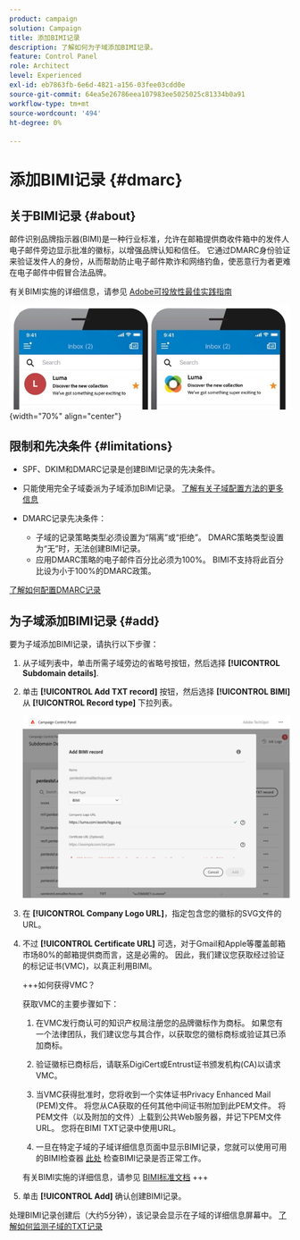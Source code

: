 ```yaml
---
product: campaign
solution: Campaign
title: 添加BIMI记录
description: 了解如何为子域添加BIMI记录。
feature: Control Panel
role: Architect
level: Experienced
exl-id: eb7863fb-6e6d-4821-a156-03fee03cdd0e
source-git-commit: 64ea5e26786eea107983ee5025025c81334b0a91
workflow-type: tm+mt
source-wordcount: '494'
ht-degree: 0%

---
```


# 添加BIMI记录 {#dmarc}

## 关于BIMI记录 {#about}

邮件识别品牌指示器(BIMI)是一种行业标准，允许在邮箱提供商收件箱中的发件人电子邮件旁边显示批准的徽标，以增强品牌认知和信任。 它通过DMARC身份验证来验证发件人的身份，从而帮助防止电子邮件欺诈和网络钓鱼，使恶意行为者更难在电子邮件中假冒合法品牌。

有关BIMI实施的详细信息，请参见 [Adobe可投放性最佳实践指南](https://experienceleague.adobe.com/docs/deliverability-learn/deliverability-best-practice-guide/additional-resources/technotes/implement-bimi.html)

![](assets/bimi-example.png){width="70%" align="center"}

## 限制和先决条件 {#limitations}

* SPF、DKIM和DMARC记录是创建BIMI记录的先决条件。
* 只能使用完全子域委派为子域添加BIMI记录。 [了解有关子域配置方法的更多信息](subdomains-branding.md#subdomain-delegation-methods)
* DMARC记录先决条件：

   * 子域的记录策略类型必须设置为“隔离”或“拒绝”。 DMARC策略类型设置为“无”时，无法创建BIMI记录。
   * 应用DMARC策略的电子邮件百分比必须为100%。 BIMI不支持将此百分比设为小于100%的DMARC政策。

[了解如何配置DMARC记录](dmarc.md)

## 为子域添加BIMI记录 {#add}

要为子域添加BIMI记录，请执行以下步骤：

1. 从子域列表中，单击所需子域旁边的省略号按钮，然后选择 **[!UICONTROL Subdomain details]**.

1. 单击 **[!UICONTROL Add TXT record]** 按钮，然后选择 **[!UICONTROL BIMI]** 从 **[!UICONTROL Record type]** 下拉列表。

   ![](assets/bimi-add.png)

1. 在 **[!UICONTROL Company Logo URL]**，指定包含您的徽标的SVG文件的URL。

1. 不过 **[!UICONTROL Certificate URL]** 可选，对于Gmail和Apple等覆盖邮箱市场80%的邮箱提供商而言，这是必需的。 因此，我们建议您获取经过验证的标记证书(VMC)，以真正利用BIMI。

   +++如何获得VMC？

   获取VMC的主要步骤如下：

   1. 在VMC发行商认可的知识产权局注册您的品牌徽标作为商标。 如果您有一个法律团队，我们建议您与其合作，以获取您的徽标商标或验证其已添加商标。

   1. 验证徽标已商标后，请联系DigiCert或Entrust证书颁发机构(CA)以请求VMC。

   1. 当VMC获得批准时，您将收到一个实体证书Privacy Enhanced Mail (PEM)文件。 将您从CA获取的任何其他中间证书附加到此PEM文件。 将PEM文件（以及附加的文件）上载到公共Web服务器，并记下PEM文件URL。 您将在BIMI TXT记录中使用URL。

   1. 一旦在特定子域的子域详细信息页面中显示BIMI记录，您就可以使用可用的BIMI检查器 [此处](https://bimigroup.org/bimi-generator/) 检查BIMI记录是否正常工作。

   有关BIMI实施的详细信息，请参见 [BIMI标准文档](https://bimigroup.org/implementation-guide/)
+++

1. 单击 **[!UICONTROL Add]** 确认创建BIMI记录。

处理BIMI记录创建后（大约5分钟），该记录会显示在子域的详细信息屏幕中。 [了解如何监测子域的TXT记录](gs-txt-records.md#monitor)
